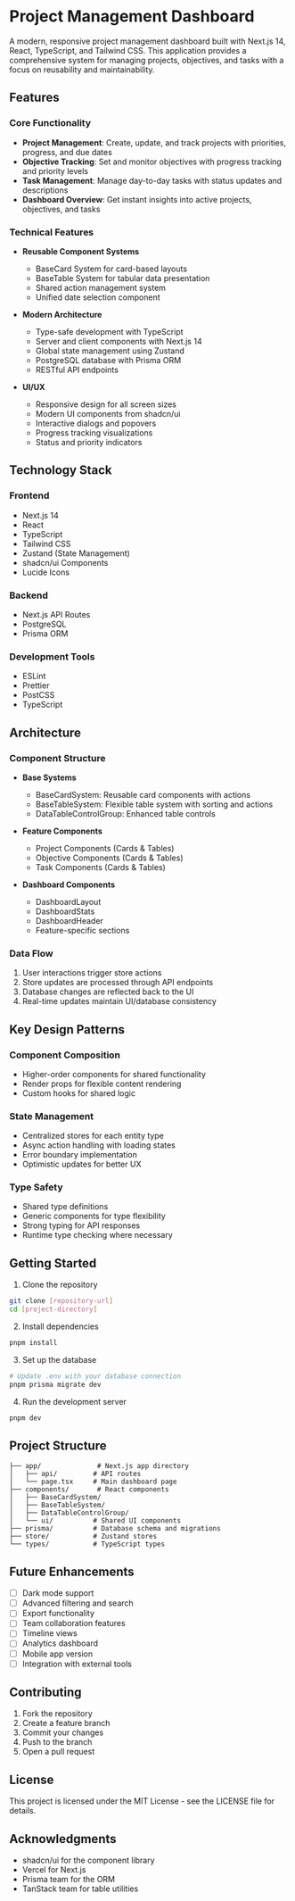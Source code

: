 # Project Management Dashboard

A modern, responsive project management dashboard built with Next.js 14, React, TypeScript, and Tailwind CSS. This application provides a comprehensive system for managing projects, objectives, and tasks with a focus on reusability and maintainability.

## Features

### Core Functionality
- **Project Management**: Create, update, and track projects with priorities, progress, and due dates
- **Objective Tracking**: Set and monitor objectives with progress tracking and priority levels
- **Task Management**: Manage day-to-day tasks with status updates and descriptions
- **Dashboard Overview**: Get instant insights into active projects, objectives, and tasks

### Technical Features
- **Reusable Component Systems**
  - BaseCard System for card-based layouts
  - BaseTable System for tabular data presentation
  - Shared action management system
  - Unified date selection component
  
- **Modern Architecture**
  - Type-safe development with TypeScript
  - Server and client components with Next.js 14
  - Global state management using Zustand
  - PostgreSQL database with Prisma ORM
  - RESTful API endpoints

- **UI/UX**
  - Responsive design for all screen sizes
  - Modern UI components from shadcn/ui
  - Interactive dialogs and popovers
  - Progress tracking visualizations
  - Status and priority indicators

## Technology Stack

### Frontend
- Next.js 14
- React
- TypeScript
- Tailwind CSS
- Zustand (State Management)
- shadcn/ui Components
- Lucide Icons

### Backend
- Next.js API Routes
- PostgreSQL
- Prisma ORM

### Development Tools
- ESLint
- Prettier
- PostCSS
- TypeScript

## Architecture

### Component Structure
- **Base Systems**
  - BaseCardSystem: Reusable card components with actions
  - BaseTableSystem: Flexible table system with sorting and actions
  - DataTableControlGroup: Enhanced table controls

- **Feature Components**
  - Project Components (Cards & Tables)
  - Objective Components (Cards & Tables)
  - Task Components (Cards & Tables)

- **Dashboard Components**
  - DashboardLayout
  - DashboardStats
  - DashboardHeader
  - Feature-specific sections

### Data Flow
1. User interactions trigger store actions
2. Store updates are processed through API endpoints
3. Database changes are reflected back to the UI
4. Real-time updates maintain UI/database consistency

## Key Design Patterns

### Component Composition
- Higher-order components for shared functionality
- Render props for flexible content rendering
- Custom hooks for shared logic

### State Management
- Centralized stores for each entity type
- Async action handling with loading states
- Error boundary implementation
- Optimistic updates for better UX

### Type Safety
- Shared type definitions
- Generic components for type flexibility
- Strong typing for API responses
- Runtime type checking where necessary

## Getting Started

1. Clone the repository
```bash
git clone [repository-url]
cd [project-directory]
```

2. Install dependencies
```bash
pnpm install
```

3. Set up the database
```bash
# Update .env with your database connection
pnpm prisma migrate dev
```

4. Run the development server
```bash
pnpm dev
```

## Project Structure
```
├── app/              # Next.js app directory
│   ├── api/         # API routes
│   └── page.tsx     # Main dashboard page
├── components/       # React components
│   ├── BaseCardSystem/
│   ├── BaseTableSystem/
│   ├── DataTableControlGroup/
│   └── ui/          # Shared UI components
├── prisma/          # Database schema and migrations
├── store/           # Zustand stores
└── types/           # TypeScript types
```

## Future Enhancements

- [ ] Dark mode support
- [ ] Advanced filtering and search
- [ ] Export functionality
- [ ] Team collaboration features
- [ ] Timeline views
- [ ] Analytics dashboard
- [ ] Mobile app version
- [ ] Integration with external tools

## Contributing

1. Fork the repository
2. Create a feature branch
3. Commit your changes
4. Push to the branch
5. Open a pull request

## License

This project is licensed under the MIT License - see the LICENSE file for details.

## Acknowledgments

- shadcn/ui for the component library
- Vercel for Next.js
- Prisma team for the ORM
- TanStack team for table utilities